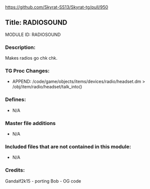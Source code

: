 https://github.com/Skyrat-SS13/Skyrat-tg/pull/950

## Title: RADIOSOUND

MODULE ID: RADIOSOUND

### Description:

Makes radios go chk chk.

### TG Proc Changes:

- APPEND: /code/game/objects/items/devices/radio/headset.dm > /obj/item/radio/headset/talk_into()

### Defines:

- N/A

### Master file additions

- N/A

### Included files that are not contained in this module:

- N/A

### Credits:
Gandalf2k15 - porting
Bob - OG code
